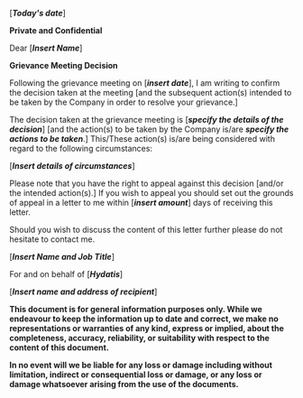 \[***Today's date***\]

**Private and Confidential**

Dear \[***Insert Name***\]

**Grievance Meeting Decision**

Following the grievance meeting on \[***insert date***\], I am writing to confirm the decision taken at the meeting \[and the subsequent action(s) intended to be taken by the Company in order to resolve your grievance.\]

The decision taken at the grievance meeting is \[***specify the details of the decision***\] \[and the action(s) to be taken by the Company is/are ***specify the actions to be taken***.\] This/These action(s) is/are being considered with regard to the following circumstances:

\[***Insert details of circumstances***\]

Please note that you have the right to appeal against this decision \[and/or the intended action(s).\] If you wish to appeal you should set out the grounds of appeal in a letter to me within \[***insert amount***\] days of receiving this letter.

Should you wish to discuss the content of this letter further please do not hesitate to contact me.

\[***Insert Name and Job Title***\]

For and on behalf of \[***Hydatis***\]

\[***Insert name and address of recipient***\]

**This document is for general information purposes only. While we endeavour to keep the information up to date and correct, we make no representations or warranties of any kind, express or implied, about the completeness, accuracy, reliability, or suitability with respect to the content of this document.**

**In no event will we be liable for any loss or damage including without limitation, indirect or consequential loss or damage, or any loss or damage whatsoever arising from the use of the documents.**
